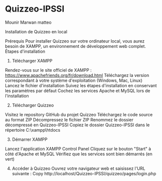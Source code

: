 # Quizzeo-IPSSI


Mounir
Marwan
matteo
  



Installation de Quizzeo en local

Prérequis
Pour installer Quizzeo sur votre ordinateur local, vous aurez besoin de XAMPP, un environnement de développement web complet.
Étapes d'installation



1. Télécharger XAMPP

Rendez-vous sur le site officiel de XAMPP : https://www.apachefriends.org/fr/download.html
Téléchargez la version correspondant à votre système d'exploitation (Windows, Mac, Linux)
Lancez le fichier d'installation
Suivez les étapes d'installation en conservant les paramètres par défaut
Cochez les services Apache et MySQL lors de l'installation

2. Télécharger Quizzeo

Visitez le repository GitHub du projet Quizzeo
Téléchargez le code source au format ZIP
Décompressez le fichier ZIP
Renommez le dossier décompressé en Quizzeo-IPSSI
Copiez le dossier Quizzeo-IPSSI dans le répertoire C:\xampp\htdocs

3. Démarrer XAMPP

Lancez l'application XAMPP Control Panel
Cliquez sur le bouton "Start" à côté d'Apache et MySQL
Vérifiez que les services sont bien démarrés (en vert)

4. Accéder à Quizzeo
Ouvrez votre navigateur web et saisissez l'URL suivante :
Copy http://localhost/Quizzeo-IPSSI/quizzeo/pages/login.php
